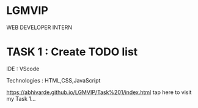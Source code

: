 # LGMVIP

WEB DEVELOPER INTERN

# TASK 1 : Create TODO list

IDE : VScode

Technologies : HTML,CSS,JavaScript

https://abhivarde.github.io/LGMVIP/Task%201/index.html tap here to visit my Task 1...
